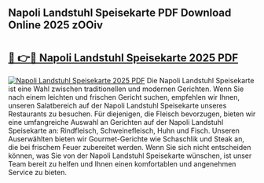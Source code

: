 ## Napoli Landstuhl Speisekarte PDF Download Online 2025 zOOiv

# <h2><a href="http://gccl59.nevu.top/?p=Napoli+Landstuhl+Speisekarte">🔗 👉🔴 Napoli Landstuhl Speisekarte 2025 PDF</a></h2>

[![Napoli Landstuhl Speisekarte 2025 PDF](https://i.imgur.com/dBaPXMq.png)](http://gccl59.nevu.top/?p=Napoli+Landstuhl+Speisekarte)
Die Napoli Landstuhl Speisekarte ist eine Wahl zwischen traditionellen und modernen Gerichten. Wenn Sie nach einem leichten und frischen Gericht suchen, empfehlen wir Ihnen, unseren Salatbereich auf der Napoli Landstuhl Speisekarte unseres Restaurants zu besuchen. Für diejenigen, die Fleisch bevorzugen, bieten wir eine umfangreiche Auswahl an Gerichten auf der Napoli Landstuhl Speisekarte an: Rindfleisch, Schweinefleisch, Huhn und Fisch. Unseren Auserwählten bieten wir Gourmet-Gerichte wie Schaschlik und Steak an, die bei frischem Feuer zubereitet werden. Wenn Sie sich nicht entscheiden können, was Sie von der Napoli Landstuhl Speisekarte wünschen, ist unser Team bereit zu helfen und Ihnen einen komfortablen und angenehmen Service zu bieten.
